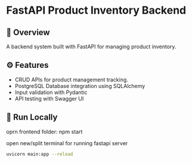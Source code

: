 # FastAPI Product Inventory Backend

## 📌 Overview
A backend system built with FastAPI for managing product inventory.

## ⚙️ Features
- CRUD APIs for product management tracking.
- PostgreSQL Database integration using SQLAlchemy
- Input validation with Pydantic
- API testing with Swagger UI

## 🚀 Run Locally

oprn frontend folder:
npm start

open new/split terminal for running fastapi server
```bash
uvicorn main:app --reload
